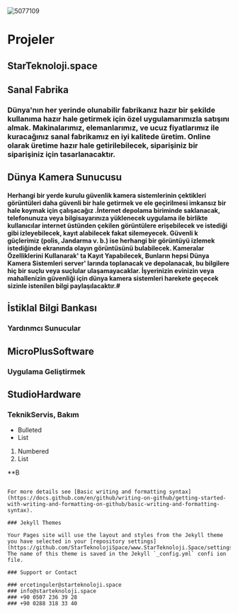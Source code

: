   ![5077109](https://user-images.githubusercontent.com/93947784/171271248-e61ae4e9-8b53-461d-a158-6328ed569a45.png) 
# Projeler
## StarTeknoloji.space  

## Sanal Fabrika    
### Dünya'nın her yerinde olunabilir fabrikanız hazır bir şekilde kullanıma hazır hale getirmek için özel uygulamarımızla satışını almak. Makinalarımız, elemanlarımız, ve ucuz fiyatlarımız ile kuracağınız sanal fabrikamız en iyi kalitede üretim. Online olarak üretime hazır hale getirilebilecek, siparişiniz bir siparişiniz için tasarlanacaktır. 
        
## Dünya Kamera Sunucusu    
####   Herhangi bir yerde kurulu güvenlik kamera sistemlerinin çektikleri görüntüleri daha güvenli bir hale getirmek ve ele geçirilmesi imkansız bir hale koymak için çalışacağız .İnternet depolama biriminde saklanacak, telefonunuza veya bilgisayarınıza yüklenecek uygulama ile birlikte kullanıcılar internet üstünden çekilen görüntülere erişebilecek ve istediği gibi izleyebilecek, kayıt alabilecek fakat silemeyecek. Güvenli     k güçlerimiz (polis, Jandarma v. b.) ise herhangi bir görüntüyü izlemek istediğinde ekranında olayın görüntüsünü bulabilecek. Kameralar Özelliklerini Kullanarak' ta Kayıt Yapabilecek, Bunların hepsi Dünya Kamera Sistemleri server' larında toplanacak ve depolanacak, bu bilgilere hiç bir suçlu veya suçlular ulaşamayacaklar. İşyerinizin evinizin veya mahallenizin güvenliği için dünya kamera sistemleri harekete geçecek sizinle istenilen bilgi paylaşılacaktır.#                   
   
##  İstiklal Bilgi Bankası      
### Yardınmcı Sunucular 
  
##  MicroPlusSoftware
### Uygulama Geliştirmek 

## StudioHardware
### TeknikServis, Bakım



- Bulleted
- List  
1. Numbered
2. List   
  

**B  
```

For more details see [Basic writing and formatting syntax](https://docs.github.com/en/github/writing-on-github/getting-started-with-writing-and-formatting-on-github/basic-writing-and-formatting-syntax).

### Jekyll Themes

Your Pages site will use the layout and styles from the Jekyll theme you have selected in your [repository settings](https://github.com/StarTeknolojiSpace/www.StarTeknoloji.Space/settings/pages). The name of this theme is saved in the Jekyll `_config.yml` confi ion file.

### Support or Contact          

### ercetinguler@starteknoloji.space 
### info@starteknoloji.space
### +90 0507 236 39 28    
### +90 0288 318 33 40
            
